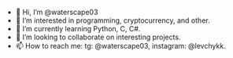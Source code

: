 - 👋 Hi, I’m @waterscape03
- 👀 I’m interested in programming, cryptocurrency, and other.
- 🌱 I’m currently learning Python, C, C#.
- 💞️ I’m looking to collaborate on interesting projects.
- 📫 How to reach me: tg: @waterscape03, instagram: @levchykk.

<!---
waterscape03/waterscape03 is a ✨ special ✨ repository because its `README.md` (this file) appears on your GitHub profile.
You can click the Preview link to take a look at your changes.
--->
